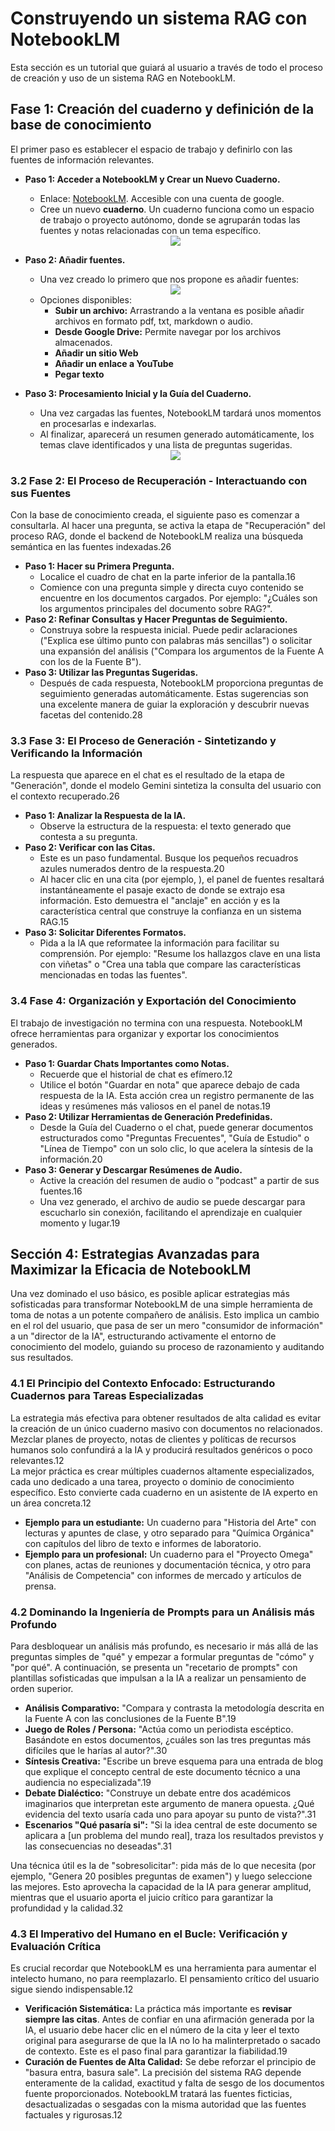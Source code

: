 # **Construyendo un sistema RAG con NotebookLM**

Esta sección es un tutorial que guiará al usuario a través de todo el proceso de creación y uso de un sistema RAG en NotebookLM.

## **Fase 1: Creación del cuaderno y definición de la base de conocimiento**

El primer paso es establecer el espacio de trabajo y definirlo con las fuentes de información relevantes.

* **Paso 1: Acceder a NotebookLM y Crear un Nuevo Cuaderno.**  
  * Enlace: [NotebookLM](https://notebooklm.google.com). Accesible con una cuenta de google.  
  * Cree un nuevo **cuaderno**. Un cuaderno funciona como un espacio de trabajo o proyecto autónomo, donde se agruparán todas las fuentes y notas relacionadas con un tema específico.  

  <div align="center"><img src="/RAG/notebooklm/crear_cuaderno.png"></div>

* **Paso 2: Añadir fuentes.**  
  * Una vez creado lo primero que nos propone es añadir fuentes:

  <div align="center"><img src="/RAG/notebooklm/añadir_fuentes.png"></div>


  * Opciones disponibles:  
    * **Subir un archivo:** Arrastrando a la ventana es posible añadir archivos en formato pdf, txt, markdown o audio.  
    * **Desde Google Drive:** Permite navegar por los archivos almacenados.
    * **Añadir un sitio Web** 
    * **Añadir un enlace a YouTube**
    * **Pegar texto**  
    
* **Paso 3: Procesamiento Inicial y la Guía del Cuaderno.**  
  * Una vez cargadas las fuentes, NotebookLM tardará unos momentos en procesarlas e indexarlas.  
  * Al finalizar, aparecerá un resumen generado automáticamente, los temas clave identificados y una lista de preguntas sugeridas.

  <div align="center"><img src="/RAG/notebooklm/resumen.png"></div>

### **3.2 Fase 2: El Proceso de Recuperación \- Interactuando con sus Fuentes**

Con la base de conocimiento creada, el siguiente paso es comenzar a consultarla. Al hacer una pregunta, se activa la etapa de "Recuperación" del proceso RAG, donde el backend de NotebookLM realiza una búsqueda semántica en las fuentes indexadas.26

* **Paso 1: Hacer su Primera Pregunta.**  
  * Localice el cuadro de chat en la parte inferior de la pantalla.16  
  * Comience con una pregunta simple y directa cuyo contenido se encuentre en los documentos cargados. Por ejemplo: "¿Cuáles son los argumentos principales del documento sobre RAG?".  
* **Paso 2: Refinar Consultas y Hacer Preguntas de Seguimiento.**  
  * Construya sobre la respuesta inicial. Puede pedir aclaraciones ("Explica ese último punto con palabras más sencillas") o solicitar una expansión del análisis ("Compara los argumentos de la Fuente A con los de la Fuente B").  
* **Paso 3: Utilizar las Preguntas Sugeridas.**  
  * Después de cada respuesta, NotebookLM proporciona preguntas de seguimiento generadas automáticamente. Estas sugerencias son una excelente manera de guiar la exploración y descubrir nuevas facetas del contenido.28

### **3.3 Fase 3: El Proceso de Generación \- Sintetizando y Verificando la Información**

La respuesta que aparece en el chat es el resultado de la etapa de "Generación", donde el modelo Gemini sintetiza la consulta del usuario con el contexto recuperado.26

* **Paso 1: Analizar la Respuesta de la IA.**  
  * Observe la estructura de la respuesta: el texto generado que contesta a su pregunta.  
* **Paso 2: Verificar con las Citas.**  
  * Este es un paso fundamental. Busque los pequeños recuadros azules numerados dentro de la respuesta.20  
  * Al hacer clic en una cita (por ejemplo, ), el panel de fuentes resaltará instantáneamente el pasaje exacto de donde se extrajo esa información. Esto demuestra el "anclaje" en acción y es la característica central que construye la confianza en un sistema RAG.15  
* **Paso 3: Solicitar Diferentes Formatos.**  
  * Pida a la IA que reformatee la información para facilitar su comprensión. Por ejemplo: "Resume los hallazgos clave en una lista con viñetas" o "Crea una tabla que compare las características mencionadas en todas las fuentes".

### **3.4 Fase 4: Organización y Exportación del Conocimiento**

El trabajo de investigación no termina con una respuesta. NotebookLM ofrece herramientas para organizar y exportar los conocimientos generados.

* **Paso 1: Guardar Chats Importantes como Notas.**  
  * Recuerde que el historial de chat es efímero.12  
  * Utilice el botón "Guardar en nota" que aparece debajo de cada respuesta de la IA. Esta acción crea un registro permanente de las ideas y resúmenes más valiosos en el panel de notas.19  
* **Paso 2: Utilizar Herramientas de Generación Predefinidas.**  
  * Desde la Guía del Cuaderno o el chat, puede generar documentos estructurados como "Preguntas Frecuentes", "Guía de Estudio" o "Línea de Tiempo" con un solo clic, lo que acelera la síntesis de la información.20  
* **Paso 3: Generar y Descargar Resúmenes de Audio.**  
  * Active la creación del resumen de audio o "podcast" a partir de sus fuentes.16  
  * Una vez generado, el archivo de audio se puede descargar para escucharlo sin conexión, facilitando el aprendizaje en cualquier momento y lugar.19

## **Sección 4: Estrategias Avanzadas para Maximizar la Eficacia de NotebookLM**

Una vez dominado el uso básico, es posible aplicar estrategias más sofisticadas para transformar NotebookLM de una simple herramienta de toma de notas a un potente compañero de análisis. Esto implica un cambio en el rol del usuario, que pasa de ser un mero "consumidor de información" a un "director de la IA", estructurando activamente el entorno de conocimiento del modelo, guiando su proceso de razonamiento y auditando sus resultados.

### **4.1 El Principio del Contexto Enfocado: Estructurando Cuadernos para Tareas Especializadas**

La estrategia más efectiva para obtener resultados de alta calidad es evitar la creación de un único cuaderno masivo con documentos no relacionados. Mezclar planes de proyecto, notas de clientes y políticas de recursos humanos solo confundirá a la IA y producirá resultados genéricos o poco relevantes.12  
La mejor práctica es crear múltiples cuadernos altamente especializados, cada uno dedicado a una tarea, proyecto o dominio de conocimiento específico. Esto convierte cada cuaderno en un asistente de IA experto en un área concreta.12

* **Ejemplo para un estudiante:** Un cuaderno para "Historia del Arte" con lecturas y apuntes de clase, y otro separado para "Química Orgánica" con capítulos del libro de texto e informes de laboratorio.  
* **Ejemplo para un profesional:** Un cuaderno para el "Proyecto Omega" con planes, actas de reuniones y documentación técnica, y otro para "Análisis de Competencia" con informes de mercado y artículos de prensa.

### **4.2 Dominando la Ingeniería de Prompts para un Análisis más Profundo**

Para desbloquear un análisis más profundo, es necesario ir más allá de las preguntas simples de "qué" y empezar a formular preguntas de "cómo" y "por qué". A continuación, se presenta un "recetario de prompts" con plantillas sofisticadas que impulsan a la IA a realizar un pensamiento de orden superior.

* **Análisis Comparativo:** "Compara y contrasta la metodología descrita en la Fuente A con las conclusiones de la Fuente B".19  
* **Juego de Roles / Persona:** "Actúa como un periodista escéptico. Basándote en estos documentos, ¿cuáles son las tres preguntas más difíciles que le harías al autor?".30  
* **Síntesis Creativa:** "Escribe un breve esquema para una entrada de blog que explique el concepto central de este documento técnico a una audiencia no especializada".19  
* **Debate Dialéctico:** "Construye un debate entre dos académicos imaginarios que interpretan este argumento de manera opuesta. ¿Qué evidencia del texto usaría cada uno para apoyar su punto de vista?".31  
* **Escenarios "Qué pasaría si":** "Si la idea central de este documento se aplicara a \[un problema del mundo real\], traza los resultados previstos y las consecuencias no deseadas".31

Una técnica útil es la de "sobresolicitar": pida más de lo que necesita (por ejemplo, "Genera 20 posibles preguntas de examen") y luego seleccione las mejores. Esto aprovecha la capacidad de la IA para generar amplitud, mientras que el usuario aporta el juicio crítico para garantizar la profundidad y la calidad.32

### **4.3 El Imperativo del Humano en el Bucle: Verificación y Evaluación Crítica**

Es crucial recordar que NotebookLM es una herramienta para aumentar el intelecto humano, no para reemplazarlo. El pensamiento crítico del usuario sigue siendo indispensable.12

* **Verificación Sistemática:** La práctica más importante es **revisar siempre las citas**. Antes de confiar en una afirmación generada por la IA, el usuario debe hacer clic en el número de la cita y leer el texto original para asegurarse de que la IA no lo ha malinterpretado o sacado de contexto. Este es el paso final para garantizar la fiabilidad.19  
* **Curación de Fuentes de Alta Calidad:** Se debe reforzar el principio de "basura entra, basura sale". La precisión del sistema RAG depende enteramente de la calidad, exactitud y falta de sesgo de los documentos fuente proporcionados. NotebookLM tratará las fuentes ficticias, desactualizadas o sesgadas con la misma autoridad que las fuentes factuales y rigurosas.12